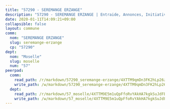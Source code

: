 ```yaml
---
title: "57290 - SEREMANGE ERZANGE"
description: "57290 - SEREMANGE ERZANGE | Entraide, Annonces, Initiatives"
date: 2020-01-11T14:09:21+09:00
collapsible: false
layout: commune
comm:
  nom: "SEREMANGE ERZANGE"
  slug: seremange-erzange
  cp: "57290"
dept:
  nom: "Moselle"
  slug: moselle
  num: "57"
peerpad:
  comm:
    read_path: /r/markdown/57290_seremange-erzange/4XTTM9qmDn3FK2hLp26zSMMUauLjCdPe8zBokPiiWKaSMvkDF
    write_path: /w/markdown/57290_seremange-erzange/4XTTM9qmDn3FK2hLp26zSMMUauLjCdPe8zBokPiiWKaSMvkDF-K3TgTefx476rbx43jdV7WSaUt7pJTk7y2GxPARwsmVrNd1Mqa7a38vvZTeRkGHNi1Ff6N6efKqPSTv6uRQ8wvxydk6nvAKR3jBKVSuMyExHyutqcQfJjAtfee9vpQaGB3sG5BpgR
  dept:
    read_path: /r/markdown/57_moselle/4XTTM9E5m1uQpFfoRvYAkHA7kgkSuJdFBSCmoLnZ6YvxmqAKj
    write_path: /w/markdown/57_moselle/4XTTM9E5m1uQpFfoRvYAkHA7kgkSuJdFBSCmoLnZ6YvxmqAKj-K3TgTxpsRhjGfb3pJqDaX4rYTLkyLoK3BLA4awBfhTSCoyNhResrhhmfsEF8aKnccedt5XoBzWeRYfKxQxNKv71ETcpGharLRE7rdgTKY3uSaW3Du2dz8v23YEY268mfYmweTFnR
---
```


